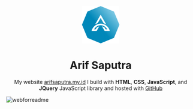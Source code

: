 <div align="center">
  <img alt="Logo A" src="./img/logoA.png" width="100" />
</div>
<h1 align="center">
  Arif Saputra
</h1>
<p align="center">
  My website <a href="https://www.arifsaputra.my.id/" target="_blank">arifsaputra.my.id</a> I build with <b>HTML</b>, <b>CSS</b>, <b>JavaScript</b>, and <b>JQuery</b> JavaScript library and hosted with <a href="https://www.github.com/" target="_blank">GitHub</a>
</p>

![webforreadme](https://user-images.githubusercontent.com/91882024/179330999-bf93225b-4d88-48db-a175-eab724637848.PNG)
